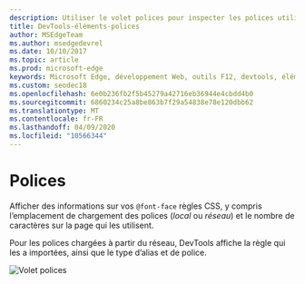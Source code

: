 ```yaml
---
description: Utiliser le volet polices pour inspecter les polices utilisées sur la page
title: DevTools-éléments-polices
author: MSEdgeTeam
ms.author: msedgedevrel
ms.date: 10/10/2017
ms.topic: article
ms.prod: microsoft-edge
keywords: Microsoft Edge, développement Web, outils F12, devtools, éléments, polices, @font
ms.custom: seodec18
ms.openlocfilehash: 6e0b236fb2f5b45279a42716eb36944e4cbdd4b0
ms.sourcegitcommit: 6860234c25a8be863b7f29a54838e78e120dbb62
ms.translationtype: MT
ms.contentlocale: fr-FR
ms.lasthandoff: 04/09/2020
ms.locfileid: "10566344"
---
```

# Polices

Afficher des informations sur vos `@font-face` règles CSS, y compris l’emplacement de chargement des polices (*local* ou *réseau*) et le nombre de caractères sur la page qui les utilisent.

Pour les polices chargées à partir du réseau, DevTools affiche la règle qui les a importées, ainsi que le type d’alias et de police.

![Volet polices](../media/elements_fonts.png)
